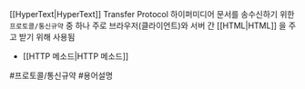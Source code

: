 [[HyperText|HyperText]] Transfer Protocol
하이퍼미디어 문서를 송수신하기 위한 `프로토콜/통신규약` 중 하나
주로 브라우저(클라이언트)와 서버 간 [[HTML|HTML]] 을 주고 받기 위해 사용됨

- [[HTTP 메소드|HTTP 메소드]]

#프로토콜/통신규약 #용어설명  